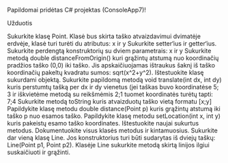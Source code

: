 Papildomai pridėtas C# projektas (ConsoleApp7)!

Užduotis

Sukurkite klasę Point. Klasė bus skirta taško atvaizdavimui dvimatėje erdvėje, klasė turi turėti du atributus: x ir y
Sukurkite setter‘ius ir getter‘ius.
Sukurkite perdengtą konstruktorių su dviem parametrais: x ir y
Sukurkite metodą double distanceFromOrigin() kuri grąžintų atstumą nuo koordinačių pradžios taško (0,0) iki taško. Jis apskaičiuojamas ištraukus šaknį iš taško koordinačių pakeltų kvadratu sumos: sqrt(x^2+y^2).
Ištestuokite klasę sukurdami objektą.
Sukurkite papildomą metodą void translate(int dx, int dy) kuris perstumtų tašką per dx ir dy vienetus (jei taškas buvo koordinatėse 5; 3 ir iškvietėme metodą su reikšmėmis 2;1 tuomet koordinatės turėtų tapti: 7;4
Sukurkite metodą toString kuris atvaizduotų taško vietą formatu [x;y]
Papildykite klasę metodu double distance(Point p) kuris grąžintų atstumą iki taško p nuo esamos taško.
Papildykite klasę metodu setLocation(int x, int y) kuris pakeistų esamo taško koordinates.
Ištestuokite naujai sukurtus metodus.
Dokumentuokite visus klasės metodus ir kintamuosius.
Sukurkite dar vieną klasę Line. Jos konstruktorius turi būti sudarytas iš dviejų taškų: Line(Point p1, Point p2).
Klasėje Line sukurkite metodą skirtą linijos ilgiui suskaičiuoti ir grąžinti.